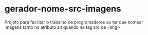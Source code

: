 # gerador-nome-src-imagens
Projeto para facilitar o trabalho de programadores ao ter que nomear imagens tanto no atributo alt quando na tag src de &lt;img>
